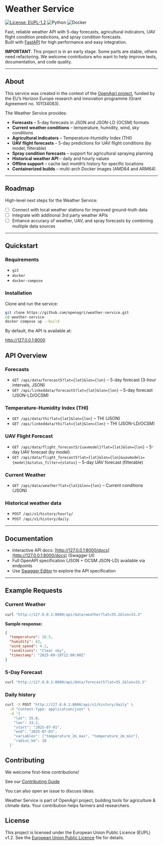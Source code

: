 # Weather Service

[![License: EUPL-1.2](https://img.shields.io/badge/License-EUPL%201.2-blue.svg)](./LICENSE)
![Python](https://img.shields.io/badge/python-3.12+-blue)
![Docker](https://img.shields.io/badge/docker-ready-brightgreen)

Fast, reliable weather API with 5-day forecasts, agricultural indicators, UAV flight condition predictions, and spray condition forecasts.  
Built with [FastAPI](https://fastapi.tiangolo.com/) for high performance and easy integration.

**IMPORTANT**: This project is in an early stage. Some parts are stable, others need refactoring. We welcome contributors who want to help improve tests, documentation, and code quality.

---

## About

This service was created in the context of the [OpenAgri project](https://horizon-openagri.eu/), funded by the EU’s Horizon Europe research and innovation programme (Grant Agreement no. 101134083).

The Weather Service provides:

- **Forecasts** – 5-day forecasts in JSON and JSON-LD (OCSM) formats  
- **Current weather conditions** – temperature, humidity, wind, sky conditions  
- **Agricultural indicators** – Temperature-Humidity Index (THI)  
- **UAV flight forecasts** – 5-day predictions for UAV flight conditions (by model, filterable)  
- **Spray condition forecasts** – support for agricultural spraying planning  
- **Historical weather API** – daily and hourly values  
- **Offline support** – cache last month’s history for specific locations  
- **Containerized builds** – multi-arch Docker images (AMD64 and ARM64)  

---

## Roadmap

High-level next steps for the Weather Service:

- [ ] Connect with local weather stations for improved ground-truth data  
- [ ] Integrate with additional 3rd party weather APIs  
- [ ] Enhance accuracy of weather, UAV, and spray forecasts by combining multiple data sources  

---

## Quickstart

### Requirements

- `git`
- `docker`
- `docker-compose`

### Installation

Clone and run the service:

```bash
git clone https://github.com/openagri/weather-service.git
cd weather-service
docker compose up --build
```

By default, the API is available at:

http://127.0.0.1:8000

## API Overview

### Forecasts

- `GET /api/data/forecast5?lat={lat}&lon={lon}` – 5-day forecast (3-hour intervals, JSON)  
- `GET /api/linkeddata/forecast5?lat={lat}&lon={lon}` – 5-day forecast (JSON-LD/OCSM)  

### Temperature-Humidity Index (THI)

- `GET /api/data/thi?lat={lat}&lon={lon}` – THI (JSON)  
- `GET /api/linkeddata/thi?lat={lat}&lon={lon}` – THI (JSON-LD/OCSM)  

### UAV Flight Forecast

- `GET /api/data/flight_forecast5/{uavmodel}?lat={lat}&lon={lon}` – 5-day UAV forecast (by model)  
- `GET /api/data/flight_forecast5?lat={lat}&lon={lon}&uavmodels={model}&status_filter={status}` – 5-day UAV forecast (filterable)  

### Current Weather

- `GET /api/data/weather?lat={lat}&lon={lon}` – Current conditions (JSON)

### Historical weather data

- `POST /api/v1/history/hourly/`
- `POST /api/v1/history/daily`

---

## Documentation

- Interactive API docs: [http://127.0.0.1:8000/docs](http://127.0.0.1:8000/docs) (Swagger UI)  
- Full OpenAPI specification (JSON + OCSM JSON-LD) available via endpoints  
- Use [Swagger Editor](https://editor.swagger.io/) to explore the API specification  

---

## Example Requests

### Current Weather

```bash
curl "http://127.0.0.1:8000/api/data/weather?lat=35.2&lon=33.3"
```
**Sample response:**

```json
{
  "temperature": 28.5,
  "humidity": 62,
  "wind_speed": 4.2,
  "conditions": "Clear sky",
  "timestamp": "2025-09-18T12:00:00Z"
}
```

### 5-Day Forecast

```bash
curl "http://127.0.0.1:8000/api/data/forecast5?lat=35.2&lon=33.3"
```

### Daily history
```bash
curl -X POST "http://127.0.0.1:8000/api/v1/history/daily" \
  -H "Content-Type: application/json" \
  -d '{
    "lat": 35.0,
    "lon": 33.2,
    "start": "2025-07-01",
    "end": "2025-07-03",
    "variables": ["temperature_2m_max", "temperature_2m_min"],
    "radius_km": 10
  }'
```

## Contributing

We welcome first-time contributions!

See our [Contributing Guide](CONTRIBUTE.md)

You can also open an issue to discuss ideas.

Weather Service is part of OpenAgri project, building tools for agriculture & climate data. Your contribution helps farmers and researchers.

## License

This project is licensed under the European Union Public Licence (EUPL) v1.2.
See the [European Union Public Licence](LICENSE) file for details.







